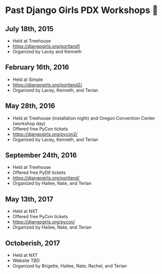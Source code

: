 # Past Django Girls PDX Workshops :tada:

## July 18th, 2015
- Held at Treehouse
- https://djangogirls.org/portland1
- Organized by Lacey and Kenneth

## February 16th, 2016
- Held at Simple
- https://djangogirls.org/portland2/
- Organized by Lacey, Kenneth, and Terian

## May 28th, 2016
- Held at Treehouse (installation night) and Oregon Convention Center (workshop day)
- Offered free PyCon tickets
- https://djangogirls.org/pycon2/
- Organized by Lacey, Kenneth, and Terian

## September 24th, 2016
- Held at Treehouse
- Offered free PyDX tickets
- https://djangogirls.org/portland/
- Organized by Hailee, Nate, and Terian

## May 13th, 2017
- Held at NXT
- Offered free PyCon tickets
- https://djangogirls.org/pycon/
- Organized by Hailee, Nate, and Terian

## Octoberish, 2017
- Held at NXT
- Website TBD
- Organized by Brigette, Hailee, Nate, Rachel, and Terian
